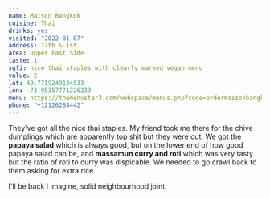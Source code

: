 ```yaml
---
name: Maison Bangkok
cuisine: Thai
drinks: yes
visited: "2022-01-07"
address: 77th & 1st
area: Upper East Side
taste: 1
sgfi: nice thai staples with clearly marked vegan menu
value: 2
lat: 40.7719249134533
lon: -73.95357771226233
menu: https://themenustar3.com/webspace/menus.php?code=ordermaisonbangkok.com
phone: "+12126284442"
---
```


They've got all the nice thai staples. My friend took me there for the chive dumplings which are apparently top shit but they were out. We got the **papaya salad** which is always good, but on the lower end of how good papaya salad can be, and **massamun curry and roti** which was very tasty but the ratio of roti to curry was dispicable. We needed to go crawl back to them asking for extra rice. 

I'll be back I imagine, solid neighbourhood joint.
